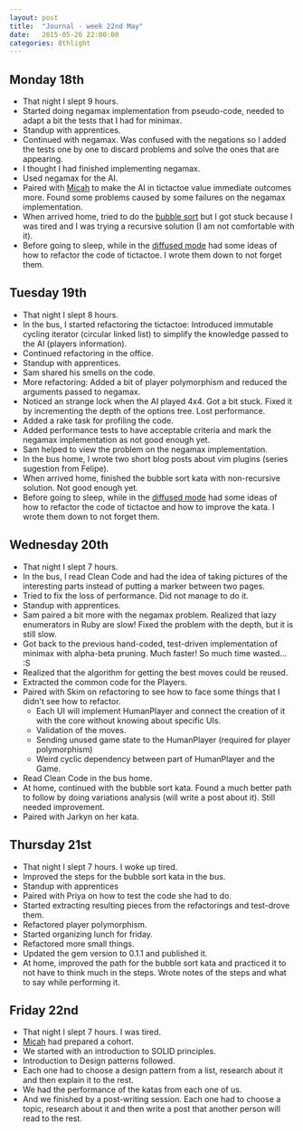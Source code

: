 ```yaml
---
layout: post
title:  "Journal - week 22nd May"
date:   2015-05-26 22:00:00
categories: 8thlight
---
```

Monday 18th
----------
* That night I slept 9 hours. 
* Started doing negamax implementation from pseudo-code, needed to adapt a bit the tests that I had for minimax.
* Standup with apprentices.
* Continued with negamax. Was confused with the negations so I added the tests one by one to discard problems and solve the ones that are appearing.
* I thought I had finished implementing negamax.
* Used negamax for the AI.
* Paired with [Micah][micah] to make the AI in tictactoe value immediate outcomes more. Found some problems caused by some failures on the negamax implementation.
* When arrived home, tried to do the [bubble sort][bs] but I got stuck because I was tired and I was trying a recursive solution (I am not comfortable with it).
* Before going to sleep, while in the [diffused mode][diffused] had some ideas of how to refactor the code of tictactoe. I wrote them down to not forget them.

[micah]: https://twitter.com/slagyr
[bs]: http://en.wikipedia.org/wiki/Bubble_sort
[diffused]: /8thlight/2015/05/13/diffuse-mode.html

Tuesday 19th
------------
* That night I slept 8 hours.
* In the bus, I started refactoring the tictactoe: Introduced immutable cycling iterator (circular linked list) to simplify the knowledge passed to the AI (players information).
* Continued refactoring in the office.
* Standup with apprentices.
* Sam shared his smells on the code.
* More refactoring: Added a bit of player polymorphism and reduced the arguments passed to negamax.
* Noticed an strange lock when the AI played 4x4. Got a bit stuck. Fixed it by incrementing the depth of the options tree. Lost performance.
* Added a rake task for profiling the code.
* Added performance tests to have acceptable criteria and mark the negamax implementation as not good enough yet.
* Sam helped to view the problem on the negamax implementation.
* In the bus home, I wrote two short blog posts about vim plugins (series sugestion from Felipe).
* When arrived home, finished the bubble sort kata with non-recursive solution. Not good enough yet.
* Before going to sleep, while in the [diffused mode][diffused] had some ideas of how to refactor the code of tictactoe and how to improve the kata. I wrote them down to not forget them.

Wednesday 20th
--------------
* That night I slept 7 hours.
* In the bus, I read Clean Code and had the idea of taking pictures of the interesting parts instead of putting a marker between two pages.
* Tried to fix the loss of performance. Did not manage to do it.
* Standup with apprentices.
* Sam paired a bit more with the negamax problem. Realized that lazy enumerators in Ruby are slow! Fixed the problem with the depth, but it is still slow.
* Got back to the previous hand-coded, test-driven implementation of minimax with alpha-beta pruning. Much faster! So much time wasted... :S
* Realized that the algorithm for getting the best moves could be reused.
* Extracted the common code for the Players.
* Paired with Skim on refactoring to see how to face some things that I didn't see how to refactor.
  * Each UI will implement HumanPlayer and connect the creation of it with the core without knowing about specific UIs.
  * Validation of the moves.
  * Sending unused game state to the HumanPlayer (required for player polymorphism)
  * Weird cyclic dependency between part of HumanPlayer and the Game.
* Read Clean Code in the bus home.
* At home, continued with the bubble sort kata. Found a much better path to follow by doing variations analysis (will write a post about it). Still needed improvement.
* Paired with Jarkyn on her kata.

Thursday 21st
-------------
* That night I slept 7 hours. I woke up tired.
* Improved the steps for the bubble sort kata in the bus.
* Standup with apprentices
* Paired with Priya on how to test the code she had to do.
* Started extracting resulting pieces from the refactorings and test-drove them.
* Refactored player polymorphism.
* Started organizing lunch for friday.
* Refactored more small things.
* Updated the gem version to 0.1.1 and published it.
* At home, improved the path for the bubble sort kata and practiced it to not have to think much in the steps. Wrote notes of the steps and what to say while performing it.

Friday 22nd
-----------
* That night I slept 7 hours. I was tired.
* [Micah][micah] had prepared a cohort.
* We started with an introduction to SOLID principles.
* Introduction to Design patterns followed.
* Each one had to choose a design pattern from a list, research about it and then explain it to the rest.
* We had the performance of the katas from each one of us.
* And we finished by a post-writing session. Each one had to choose a topic, research about it and then write a post that another person will read to the rest.
